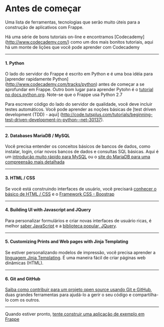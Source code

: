 <!-- base_template: frappe_io/www/frappe/frappe_base.html --><!-- add-breadcrumbs -->
# Antes de começar

<p class="lead">Uma lista de ferramentas, tecnologias que serão muito úteis para a construção de aplicativos com Frappe.</p>

Há uma série de bons tutoriais on-line e encontramos [Codecademy] (http://www.codecademy.com/) como um dos mais bonitos tutoriais, aqui há um monte de lições que você pode aprender com Codecademy

---

#### 1. Python

O lado do servidor do Frappe é escrito em Python e é uma boa idéia para [aprender rapidamente Python] (http://www.codecademy.com/tracks/python) antes de começar a se aprofundar em Frappe. Outro bom lugar para aprender Pytohn é o [tutorial no docs.python.org](https://docs.python.org/2.7/tutorial/index.html). Note-se que o Frappe usa Python 2.7

Para escrever código do lado do servidor de qualidade, você deve incluir testes automáticos. Você pode aprender as noções básicas de [test driven development (TDD) - aqui] (http://code.tutsplus.com/tutorials/beginning-test-driven-development-in-python--net-30137).

---

#### 2. Databases MariaDB / MySQL

Você precisa entender os conceitos básicos de bancos de dados, como instalar, login, criar novos bancos de dados e consultas SQL básicas. Aqui é um [introdução muito rápido para MySQL](https://www.digitalocean.com/community/tutorials/a-basic-mysql-tutorial) ou o [site do MariaDB para uma compreensão mais detalhada](https://mariadb.com/kb/en/mariadb/documentation/getting-started/)

---

#### 3. HTML / CSS

Se você está construindo interfaces de usuário, você precisará [conhecer o básico de HTML / CSS](http://www.codecademy.com/tracks/web) e o [Framework CSS - Boostrap](http://getbootstrap.com)

---

#### 4. Building UI with Javascript and JQuery

Para personalizar formulários e criar novas interfaces de usuário ricas, é melhor [saber JavaScript](http://www.codecademy.com/tracks/javascript) e a [biblioteca popular, JQuery](http://www.codecademy.com/faixas/jQuery).

---

#### 5. Customizing Prints and Web pages with Jinja Templating

Se estiver personalizando modelos de impressão, você precisa aprender a [línguagem Jinja Templating](http://jinja.pocoo.org/). É uma maneira fácil de criar páginas web dinâmicas (HTML).

---

#### 6. Git and GitHub

[Saiba como contribuir para um projeto open source usando Git e GitHub](https://guides.github.com/activities/contributing-to-open-source/), duas grandes ferramentas para ajudá-lo a gerir o seu código e compartilha-lo com os outros.

---

Quando estiver pronto, [tente construir uma aplicação de exemplo em Frappe](/docs/user/pt/tutorial/app)
